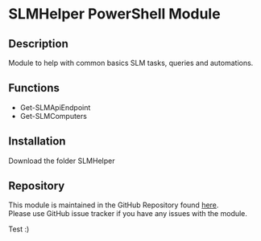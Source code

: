 # SLMHelper PowerShell Module

## Description
Module to help with common basics SLM tasks, queries and automations.

## Functions

* Get-SLMApiEndpoint
* Get-SLMComputers

## Installation

Download the folder SLMHelper

## Repository
This module is maintained in the GitHub Repository found [here](https://github.com/SnowSoftware/slm-module-SLMHelper).  
Please use GitHub issue tracker if you have any issues with the module. 

Test :)